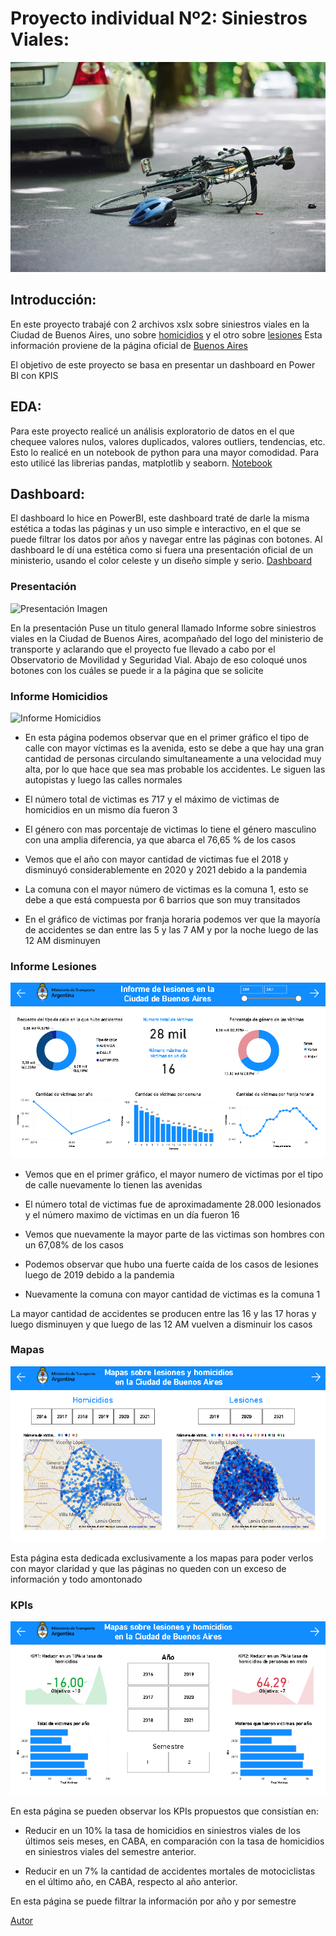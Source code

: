 # Proyecto individual Nº2: Siniestros Viales: #
![Siniestro_imagen](https://github.com/Lukitens/PI_DA/blob/main/SV-1.jpg)

## Introducción: ##

En este proyecto trabajé con 2 archivos xslx sobre siniestros viales en la Ciudad de Buenos Aires, uno sobre [homicidios](https://github.com/Lukitens/PI_DA/blob/main/homicidios.xlsx) y el otro sobre [lesiones](https://github.com/Lukitens/PI_DA/blob/main/lesiones.xlsx)
Esta información proviene de la página oficial de [Buenos Aires](https://data.buenosaires.gob.ar/dataset/victimas-siniestros-viales)

El objetivo de este proyecto se basa en presentar un dashboard en Power BI con KPIS

## EDA: ##

Para este proyecto realicé un análisis exploratorio de datos en el que chequee valores nulos, valores duplicados, valores outliers, tendencias, etc. Esto lo realicé en un notebook de python para una mayor comodidad.
Para esto utilicé las librerias pandas, matplotlib y seaborn.
[Notebook](https://github.com/Lukitens/PI_DA/blob/main/eda.ipynb)

## Dashboard: ##

El dashboard lo hice en PowerBI, este dashboard traté de darle la misma estética a todas las páginas y un uso simple e interactivo, en el que se puede filtrar los datos por años y navegar entre las páginas con botones. 
Al dashboard le dí una estética como si fuera una presentación oficial de un ministerio, usando el color celeste y un diseño simple y serio.
[Dashboard](https://github.com/Lukitens/PI_DA/blob/main/dashboard_proyecto.pbix)

### Presentación ###

![Presentación Imagen](https://github.com/Lukitens/PI_DA/blob/main/Imagenes/Presentación.png)

En la presentación Puse un titulo general llamado Informe sobre siniestros viales en la Ciudad de Buenos Aires, acompañado del logo del ministerio de transporte y aclarando que el proyecto fue llevado a cabo por el Observatorio de Movilidad y Seguridad Vial. Abajo de eso coloqué unos botones con los cuáles se puede ir a la página que se solicite

### Informe Homicidios ###
![Informe Homicidios](https://github.com/Lukitens/PI_DA/blob/main/Imagenes/Presentación.png)

 - En esta página podemos observar que en el primer gráfico el tipo de calle con mayor víctimas es la avenida, esto se debe a que hay una gran cantidad de personas circulando simultaneamente a una velocidad muy alta, por lo que hace que sea mas probable los accidentes. Le siguen las autopistas y luego las calles normales

 - El número total de victimas es 717 y el máximo de victimas de homicidios en un mismo día fueron 3

 - El género con mas porcentaje de victimas lo tiene el género masculino con una amplia diferencia, ya que abarca el 76,65 % de los casos

 - Vemos que el año con mayor cantidad de victimas fue el 2018 y disminuyó considerablemente en 2020 y 2021 debido a la pandemia

 - La comuna con el mayor número de victimas es la comuna 1, esto se debe a que está compuesta por 6 barrios que son muy transitados

 - En el gráfico de victimas por franja horaria podemos ver que la mayoría de accidentes se dan entre las 5 y las 7 AM y por la noche luego de las 12 AM disminuyen

### Informe Lesiones ###
![Informe Lesiones](https://github.com/Lukitens/PI_DA/blob/main/Imagenes/InformeLesiones.png)

 - Vemos que en el primer gráfico, el mayor numero de victimas por el tipo de calle nuevamente lo tienen las avenidas

 - El número total de victimas fue de aproximadamente 28.000 lesionados y el número maximo de victimas en un día fueron 16

 - Vemos que nuevamente la mayor parte de las victimas son hombres con un 67,08% de los casos

 - Podemos observar que hubo una fuerte caída de los casos de lesiones luego de 2019 debido a la pandemia

 - Nuevamente la comuna con mayor cantidad de victimas es la comuna 1

La mayor cantidad de accidentes se producen entre las 16 y las 17 horas y luego disminuyen y que luego de las 12 AM vuelven a disminuir los casos

### Mapas ###
![Mapas](https://github.com/Lukitens/PI_DA/blob/main/Imagenes/Mapas.png)

Esta página esta dedicada exclusivamente a los mapas para poder verlos con mayor claridad y que las páginas no queden con un exceso de información y todo amontonado

### KPIs ###
![KPIs](https://github.com/Lukitens/PI_DA/blob/main/Imagenes/KPIs.png)

En esta página se pueden observar los KPIs propuestos que consistían en:

  - Reducir en un 10% la tasa de homicidios en siniestros viales de los últimos seis meses, en CABA, en comparación con la tasa de homicidios en siniestros viales del semestre anterior.

  - Reducir en un 7% la cantidad de accidentes mortales de motociclistas en el último año, en CABA, respecto al año anterior.

En esta página se puede filtrar la información por año y por semestre

[Autor](https://www.linkedin.com/in/lucas-raña-49120a271/)
